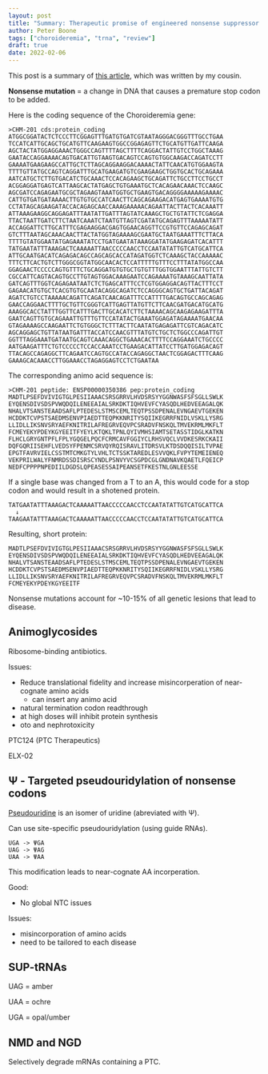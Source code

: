 ```yaml
---
layout: post
title: "Summary: Therapeutic promise of engineered nonsense suppressor tRNAs"
author: Peter Boone
tags: ["choroideremia", "trna", "review"]
draft: true
date: 2022-02-06
---
```


This post is a summary of [this article](
https://pubmed.ncbi.nlm.nih.gov/33567469/), which was written by my cousin.

__Nonsense mutation__ = a change in DNA that causes a premature stop codon to be added.

Here is the coding sequence of the Choroideremia gene:
```text
>CHM-201 cds:protein_coding
ATGGCGGATACTCTCCCTTCGGAGTTTGATGTGATCGTAATAGGGACGGGTTTGCCTGAA
TCCATCATTGCAGCTGCATGTTCAAGAAGTGGCCGGAGAGTTCTGCATGTTGATTCAAGA
AGCTACTATGGAGGAAACTGGGCCAGTTTTAGCTTTTCAGGACTATTGTCCTGGCTAAAG
GAATACCAGGAAAACAGTGACATTGTAAGTGACAGTCCAGTGTGGCAAGACCAGATCCTT
GAAAATGAAGAAGCCATTGCTCTTAGCAGGAAGGACAAAACTATTCAACATGTGGAAGTA
TTTTGTTATGCCAGTCAGGATTTGCATGAAGATGTCGAAGAAGCTGGTGCACTGCAGAAA
AATCATGCTCTTGTGACATCTGCAAACTCCACAGAAGCTGCAGATTCTGCCTTCCTGCCT
ACGGAGGATGAGTCATTAAGCACTATGAGCTGTGAAATGCTCACAGAACAAACTCCAAGC
AGCGATCCAGAGAATGCGCTAGAAGTAAATGGTGCTGAAGTGACAGGGGAAAAAGAAAAC
CATTGTGATGATAAAACTTGTGTGCCATCAACTTCAGCAGAAGACATGAGTGAAAATGTG
CCTATAGCAGAAGATACCACAGAGCAACCAAAGAAAAACAGAATTACTTACTCACAAATT
ATTAAAGAAGGCAGGAGATTTAATATTGATTTAGTATCAAAGCTGCTGTATTCTCGAGGA
TTACTAATTGATCTTCTAATCAAATCTAATGTTAGTCGATATGCAGAGTTTAAAAATATT
ACCAGGATTCTTGCATTTCGAGAAGGACGAGTGGAACAGGTTCCGTGTTCCAGAGCAGAT
GTCTTTAATAGCAAACAACTTACTATGGTAGAAAAGCGAATGCTAATGAAATTTCTTACA
TTTTGTATGGAATATGAGAAATATCCTGATGAATATAAAGGATATGAAGAGATCACATTT
TATGAATATTTAAAGACTCAAAAATTAACCCCCAACCTCCAATATATTGTCATGCATTCA
ATTGCAATGACATCAGAGACAGCCAGCAGCACCATAGATGGTCTCAAAGCTACCAAAAAC
TTTCTTCACTGTCTTGGGCGGTATGGCAACACTCCATTTTTGTTTCCTTTATATGGCCAA
GGAGAACTCCCCCAGTGTTTCTGCAGGATGTGTGCTGTGTTTGGTGGAATTTATTGTCTT
CGCCATTCAGTACAGTGCCTTGTAGTGGACAAAGAATCCAGAAAATGTAAAGCAATTATA
GATCAGTTTGGTCAGAGAATAATCTCTGAGCATTTCCTCGTGGAGGACAGTTACTTTCCT
GAGAACATGTGCTCACGTGTGCAATACAGGCAGATCTCCAGGGCAGTGCTGATTACAGAT
AGATCTGTCCTAAAAACAGATTCAGATCAACAGATTTCCATTTTGACAGTGCCAGCAGAG
GAACCAGGAACTTTTGCTGTTCGGGTCATTGAGTTATGTTCTTCAACGATGACATGCATG
AAAGGCACCTATTTGGTTCATTTGACTTGCACATCTTCTAAAACAGCAAGAGAAGATTTA
GAATCAGTTGTGCAGAAATTGTTTGTTCCATATACTGAAATGGAGATAGAAAATGAACAA
GTAGAAAAGCCAAGAATTCTGTGGGCTCTTTACTTCAATATGAGAGATTCGTCAGACATC
AGCAGGAGCTGTTATAATGATTTACCATCCAACGTTTATGTCTGCTCTGGCCCAGATTGT
GGTTTAGGAAATGATAATGCAGTCAAACAGGCTGAAACACTTTTCCAGGAAATCTGCCCC
AATGAAGATTTCTGTCCCCCTCCACCAAATCCTGAAGACATTATCCTTGATGGAGACAGT
TTACAGCCAGAGGCTTCAGAATCCAGTGCCATACCAGAGGCTAACTCGGAGACTTTCAAG
GAAAGCACAAACCTTGGAAACCTAGAGGAGTCCTCTGAATAA
```

The corresponding animo acid sequence is:

```text
>CHM-201 peptide: ENSP00000350386 pep:protein_coding
MADTLPSEFDVIVIGTGLPESIIAAACSRSGRRVLHVDSRSYYGGNWASFSFSGLLSWLK
EYQENSDIVSDSPVWQDQILENEEAIALSRKDKTIQHVEVFCYASQDLHEDVEEAGALQK
NHALVTSANSTEAADSAFLPTEDESLSTMSCEMLTEQTPSSDPENALEVNGAEVTGEKEN
HCDDKTCVPSTSAEDMSENVPIAEDTTEQPKKNRITYSQIIKEGRRFNIDLVSKLLYSRG
LLIDLLIKSNVSRYAEFKNITRILAFREGRVEQVPCSRADVFNSKQLTMVEKRMLMKFLT
FCMEYEKYPDEYKGYEEITFYEYLKTQKLTPNLQYIVMHSIAMTSETASSTIDGLKATKN
FLHCLGRYGNTPFLFPLYGQGELPQCFCRMCAVFGGIYCLRHSVQCLVVDKESRKCKAII
DQFGQRIISEHFLVEDSYFPENMCSRVQYRQISRAVLITDRSVLKTDSDQQISILTVPAE
EPGTFAVRVIELCSSTMTCMKGTYLVHLTCTSSKTAREDLESVVQKLFVPYTEMEIENEQ
VEKPRILWALYFNMRDSSDISRSCYNDLPSNVYVCSGPDCGLGNDNAVKQAETLFQEICP
NEDFCPPPPNPEDIILDGDSLQPEASESSAIPEANSETFKESTNLGNLEESSE
```

If a single base was changed from a T to an A, this would code for a stop codon and would result in a shotened protein.

```text
TATGAATATTTAAAGACTCAAAAATTAACCCCCAACCTCCAATATATTGTCATGCATTCA
  ↓
TAAGAATATTTAAAGACTCAAAAATTAACCCCCAACCTCCAATATATTGTCATGCATTCA
```
Resulting, short protein:
```text
MADTLPSEFDVIVIGTGLPESIIAAACSRSGRRVLHVDSRSYYGGNWASFSFSGLLSWLK
EYQENSDIVSDSPVWQDQILENEEAIALSRKDKTIQHVEVFCYASQDLHEDVEEAGALQK
NHALVTSANSTEAADSAFLPTEDESLSTMSCEMLTEQTPSSDPENALEVNGAEVTGEKEN
HCDDKTCVPSTSAEDMSENVPIAEDTTEQPKKNRITYSQIIKEGRRFNIDLVSKLLYSRG
LLIDLLIKSNVSRYAEFKNITRILAFREGRVEQVPCSRADVFNSKQLTMVEKRMLMKFLT
FCMEYEKYPDEYKGYEEITF
```

Nonsense mutations account for ~10-15% of all genetic lesions that lead to disease.

## Animoglycosides

Ribosome-binding antibiotics.

Issues:
- Reduce translational fidelity and increase misincorperation of near-cognate amino acids
  - can insert any animo acid
- natural termination codon readthrough
- at high doses will inhibit protein synthesis
- oto and nephrotoxicity

PTC124 (PTC Therapeutics)

ELX-02

## Ψ - Targeted pseudouridylation of nonsense codons


[Pseudouridine](https://en.wikipedia.org/wiki/Pseudouridine) is an isomer of uridine (abreviated with Ψ).

Can use site-specific pseudouridylation (using guide RNAs).

```text
UGA -> ΨGA 
UAG -> ΨAG
UAA -> ΨAA
```
This modification leads to near-cognate AA incorperation.

Good:
- No global NTC issues

Issues:
- misincorporation of amino acids
- need to be tailored to each disease

## SUP-tRNAs

UAG = amber

UAA = ochre

UGA = opal/umber

## NMD and NGD

Selectively degrade mRNAs containing a PTC.
